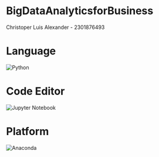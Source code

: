 # BigDataAnalyticsforBusiness

Christoper Luis Alexander - 2301876493

# Language
![Python](https://img.shields.io/badge/python-3670A0?style=for-the-badge&logo=python&logoColor=ffdd54)

# Code Editor
![Jupyter Notebook](https://img.shields.io/badge/jupyter-%23FA0F00.svg?style=for-the-badge&logo=jupyter&logoColor=white)

# Platform
![Anaconda](https://img.shields.io/badge/Anaconda-%2344A833.svg?style=for-the-badge&logo=anaconda&logoColor=white)
